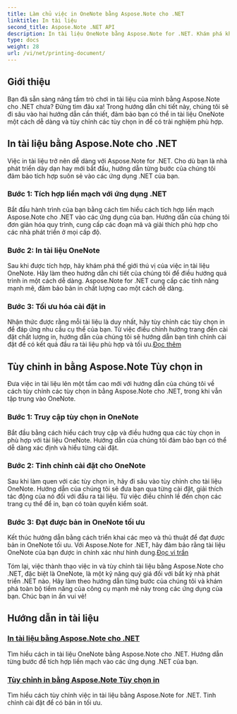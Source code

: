 ```yaml
---
title: Làm chủ việc in OneNote bằng Aspose.Note cho .NET
linktitle: In tài liệu
second_title: Aspose.Note .NET API
description: In tài liệu OneNote bằng Aspose.Note for .NET. Khám phá khả năng tích hợp liền mạch vào các ứng dụng .NET, tùy chỉnh các tùy chọn in và giải phóng sức mạnh của việc in tài liệu.
type: docs
weight: 28
url: /vi/net/printing-document/
---
```

## Giới thiệu

Bạn đã sẵn sàng nâng tầm trò chơi in tài liệu của mình bằng Aspose.Note cho .NET chưa? Đừng tìm đâu xa! Trong hướng dẫn chi tiết này, chúng tôi sẽ đi sâu vào hai hướng dẫn cần thiết, đảm bảo bạn có thể in tài liệu OneNote một cách dễ dàng và tùy chỉnh các tùy chọn in để có trải nghiệm phù hợp.

## In tài liệu bằng Aspose.Note cho .NET

Việc in tài liệu trở nên dễ dàng với Aspose.Note for .NET. Cho dù bạn là nhà phát triển dày dạn hay mới bắt đầu, hướng dẫn từng bước của chúng tôi đảm bảo tích hợp suôn sẻ vào các ứng dụng .NET của bạn.

### Bước 1: Tích hợp liền mạch với ứng dụng .NET

Bắt đầu hành trình của bạn bằng cách tìm hiểu cách tích hợp liền mạch Aspose.Note cho .NET vào các ứng dụng của bạn. Hướng dẫn của chúng tôi đơn giản hóa quy trình, cung cấp các đoạn mã và giải thích phù hợp cho các nhà phát triển ở mọi cấp độ.

### Bước 2: In tài liệu OneNote

Sau khi được tích hợp, hãy khám phá thế giới thú vị của việc in tài liệu OneNote. Hãy làm theo hướng dẫn chi tiết của chúng tôi để điều hướng quá trình in một cách dễ dàng. Aspose.Note for .NET cung cấp các tính năng mạnh mẽ, đảm bảo bản in chất lượng cao một cách dễ dàng.

### Bước 3: Tối ưu hóa cài đặt in

Nhận thức được rằng mỗi tài liệu là duy nhất, hãy tùy chỉnh các tùy chọn in để đáp ứng nhu cầu cụ thể của bạn. Từ việc điều chỉnh hướng trang đến cài đặt chất lượng in, hướng dẫn của chúng tôi sẽ hướng dẫn bạn tinh chỉnh cài đặt để có kết quả đầu ra tài liệu phù hợp và tối ưu.[Đọc thêm](./print-documents/)

## Tùy chỉnh in bằng Aspose.Note Tùy chọn in

Đưa việc in tài liệu lên một tầm cao mới với hướng dẫn của chúng tôi về cách tùy chỉnh các tùy chọn in bằng Aspose.Note cho .NET, trong khi vẫn tập trung vào OneNote.

### Bước 1: Truy cập tùy chọn in OneNote

Bắt đầu bằng cách hiểu cách truy cập và điều hướng qua các tùy chọn in phù hợp với tài liệu OneNote. Hướng dẫn của chúng tôi đảm bảo bạn có thể dễ dàng xác định và hiểu từng cài đặt.

### Bước 2: Tinh chỉnh cài đặt cho OneNote

Sau khi làm quen với các tùy chọn in, hãy đi sâu vào tùy chỉnh cho tài liệu OneNote. Hướng dẫn của chúng tôi sẽ đưa bạn qua từng cài đặt, giải thích tác động của nó đối với đầu ra tài liệu. Từ việc điều chỉnh lề đến chọn các trang cụ thể để in, bạn có toàn quyền kiểm soát.

### Bước 3: Đạt được bản in OneNote tối ưu

 Kết thúc hướng dẫn bằng cách triển khai các mẹo và thủ thuật để đạt được bản in OneNote tối ưu. Với Aspose.Note for .NET, hãy đảm bảo rằng tài liệu OneNote của bạn được in chính xác như hình dung.[Đọc vi trần](./customize-printing-options/)

Tóm lại, việc thành thạo việc in và tùy chỉnh tài liệu bằng Aspose.Note cho .NET, đặc biệt là OneNote, là một kỹ năng quý giá đối với bất kỳ nhà phát triển .NET nào. Hãy làm theo hướng dẫn từng bước của chúng tôi và khám phá toàn bộ tiềm năng của công cụ mạnh mẽ này trong các ứng dụng của bạn. Chúc bạn in ấn vui vẻ!
## Hướng dẫn in tài liệu
### [In tài liệu bằng Aspose.Note cho .NET](./print-documents/)
Tìm hiểu cách in tài liệu OneNote bằng Aspose.Note cho .NET. Hướng dẫn từng bước để tích hợp liền mạch vào các ứng dụng .NET của bạn.
### [Tùy chỉnh in bằng Aspose.Note Tùy chọn in](./customize-printing-options/)
Tìm hiểu cách tùy chỉnh việc in tài liệu bằng Aspose.Note for .NET. Tinh chỉnh cài đặt để có bản in tối ưu.